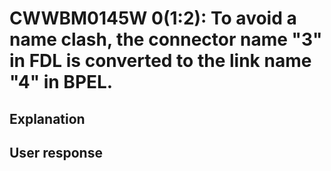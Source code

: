 # CWWBM0145W 0(1:2): To avoid a name clash, the connector name "3" in FDL is converted to the link name "4" in BPEL.

## Explanation

## User response